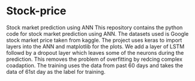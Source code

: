 # Stock-price
Stock market prediction using ANN
This repository contains the python code for stock market prediction using ANN. The datasets used is Google stock market price taken from kaggle. The project uses keras to import layers into the ANN and matplotlib for the plots. We add a layer of LSTM followd by a dropout layer which leaves some of the neurons during the prediction. This removes the problem of overfitting by redcing complex coadaption. The training uses the data from past 60 days and takes the data of 61st day as the label for training.
